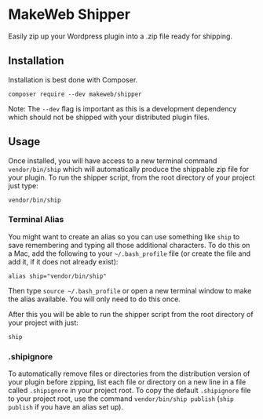 # MakeWeb Shipper

Easily zip up your Wordpress plugin into a .zip file ready for shipping.

## Installation

Installation is best done with Composer.


    composer require --dev makeweb/shipper


Note: The `--dev` flag is important as this is a development dependency which should not be shipped with your distributed plugin files.

## Usage

Once installed, you will have access to a new terminal command `vendor/bin/ship` which will automatically produce the shippable zip file for your plugin. To run the shipper script, from the root directory of your project just type:

    vendor/bin/ship
    
### Terminal Alias

You might want to create an alias so you can use something like `ship` to save remembering and typing all those additional characters. To do this on a Mac, add the following to your `~/.bash_profile` file (or create the file and add it, if it does not already exist):

    alias ship="vendor/bin/ship"

Then type `source ~/.bash_profile` or open a new terminal window to make the alias available. You will only need to do this once.

After this you will be able to run the shipper script from the root directory of your project with just:

    ship
    
### .shipignore

To automatically remove files or directories from the distribution version of your plugin before zipping, list each file or directory on a new line in a file called `.shipignore` in your project root. To copy the default `.shipignore` file to your project root, use the command `vendor/bin/ship publish` (`ship publish` if you have an alias set up).
